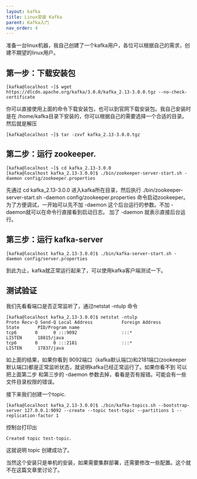 ```yaml
---
layout: kafka
title: Linux安装 Kafka
parent: Kafka入门
nav_order: 4
---
```


准备一台linux机器，我自己创建了一个kafka用户，各位可以根据自己的需求，创建不期望的linux用户。

## 第一步：下载安装包
```
[kafka@localhost ~]$ wget https://dlcdn.apache.org/kafka/3.0.0/kafka_2.13-3.0.0.tgz --no-check-certificate
```
你可以直接使用上面的命令下载安装包，也可以到官网下载安装包。我自己安装时是在 /home/kafka目录下安装的，你可以根据自己的需要选择一个合适的目录。然后就是解压
```
[kafka@localhost ~]$ tar -zxvf kafka_2.13-3.0.0.tgz 
```


## 第二步：运行 zookeeper. 

```
[kafka@localhost ~]$ cd kafka_2.13-3.0.0
[kafka@localhost kafka_2.13-3.0.0]$ ./bin/zookeeper-server-start.sh -daemon config/zookeeper.properties 

```
先通过 cd kafka_2.13-3.0.0 进入kafka所在目录，然后执行 ./bin/zookeeper-server-start.sh -daemon config/zookeeper.properties 命令启动zookeeper。为了方便调试，一开始可以先不加 -daemon 这个后台运行的参数。不加 -daemon就可以在命令行直接看到启动日志。 加了 -daemon 就表示直接后台运行。


## 第三步：运行 kafka-server

```
[kafka@localhost kafka_2.13-3.0.0]$ ./bin/kafka-server-start.sh -daemon config/server.properties 
```

到此为止，kafka就正常运行起来了，可以使用kafka客户端测试一下。

## 测试验证
我们先看看端口是否正常监听了，通过netstat -ntulp 命令
```
[kafka@localhost kafka_2.13-3.0.0]$ netstat -ntulp
Proto Recv-Q Send-Q Local Address           Foreign Address         State       PID/Program name    
tcp6       0      0 :::9092                 :::*                    LISTEN      18815/java          
tcp6       0      0 :::2181                 :::*                    LISTEN      17837/java     
```
如上面的结果，如果你看到 9092端口（kafka默认端口)和2181端口(zookeeper默认端口)都是正常监听状态，就说明kafka已经正常运行了。如果你看不到 可以把上面第二步 和第三步的 -daemon 参数去掉，看看是否有报错。可能会有一些文件目录权限的错误。

接下来我们创建一个topic.
```
[kafka@localhost kafka_2.13-3.0.0]$ ./bin/kafka-topics.sh --bootstrap-server 127.0.0.1:9092 --create --topic test-topic --partitions 1 --replication-factor 1
```
控制台打印出
```
Created topic test-topic.
```
这就说明 topic 创建成功了。

当然这个安装只是单机的安装，如果需要集群部署，还需要修改一些配置。这个就不在这篇文章里讨论了。